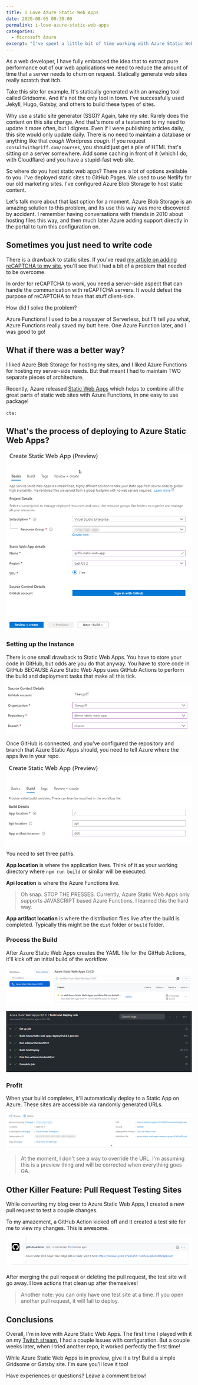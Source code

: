```yaml
---
title: I Love Azure Static Web Apps
date: 2020-08-05 00:30:00
permalink: i-love-azure-static-web-apps
categories:
  - Microsoft Azure
excerpt: "I've spent a little bit of time working with Azure Static Web Apps in their preview phase, and it's an amazing solution to a couple core problems I had with deploying static apps."
---
```


As a web developer, I have fully embraced the idea that to extract pure performance out of our web applications we need to reduce the amount of time that a server needs to churn on request.  Statically generate web sites really scratch that itch.

Take this site for example.  It's statically generated with an amazing tool called Gridsome.  And it's not the only tool in town.  I've successfully used Jekyll, Hugo, Gatsby, and others to build these types of sites.

Why use a static site generator (SSG)?  Again, take my site.  Rarely does the content on this site change.  And that's more of a testament to my need to update it more often, but I digress.  Even if I were publishing articles daily, this site would only update daily.  There is no need to maintain a database or anything like that *cough* Wordpress *cough*.  If you request `consultwithgriff.com/courses`, you should just get a pile of HTML that's sitting on a server somewhere.  Add some caching in front of it (which I do, with Cloudflare) and you have a stupid-fast web site.

So where do you host static web apps?  There are a lot of options available to you.  I've deployed static sites to GitHub Pages.  We used to use Netlify for our old marketing sites.  I've configured Azure Blob Storage to host static content.

Let's talk more about that last option for a moment.  Azure Blob Storage is an amazing solution to this problem, and its use this way was more discovered by accident.  I remember having conversations with friends in 2010 about hosting files this way, and then much later Azure adding support directly in the portal to turn this configuration on.

## Sometimes you just need to write code

There is a drawback to static sites.  If you've read [my article on adding reCAPTCHA to my site](/recaptcha-static-sites-azure-functions), you'll see that I had a bit of a problem that needed to be overcome.

In order for reCAPTCHA to work, you need a server-side aspect that can handle the communication with reCAPTCHA servers.  It would defeat the purpose of reCAPTCHA to have that stuff client-side.

How did I solve the problem?

Azure Functions!  I used to be a naysayer of Serverless, but I'll tell you what, Azure Functions really saved my butt here.  One Azure Function later, and I was good to go!

## What if there was a better way?

I liked Azure Blob Storage for hosting my sites, and I liked Azure Functions for hosting my server-side needs.  But that meant I had to maintain TWO separate pieces of architecture.

Recently, Azure released [Static Web Apps](https://azure.microsoft.com/en-us/services/app-service/static/) which helps to combine all the great parts of static web sites with Azure Functions, in one easy to use package! 

`cta:`

## What's the process of deploying to Azure Static Web Apps?  

![](./images/i-love-static-web-apps-001.png)

### Setting up the Instance

There is one small drawback to Static Web Apps.  You have to store your code in GitHub, but odds are you do that anyway.  You have to store code in GitHub BECAUSE Azure Static Web Apps uses GitHub Actions to perform the build and deployment tasks that make all this tick.

![](./images/i-love-static-web-apps-002.png)

Once GitHub is connected, and you've configured the repository and branch that Azure Static Apps should, you need to tell Azure where the apps live in your repo.

![](./images/i-love-static-web-apps-003.png)

You need to set three paths.

**App location** is where the application lives.  Think of it as your working directory where `npm run build` or similar will be executed.

**Api location** is where the Azure Functions live. 

> Oh snap.  STOP THE PRESSES.  Currently, Azure Static Web Apps only supports JAVASCRIPT based Azure Functions.  I learned this the hard way.  

**App artifact location** is where the distribution files live after the build is completed.  Typically this might be the `dist` folder or `build` folder.  

### Process the Build

After Azure Static Web Apps creates the YAML file for the GitHub Actions, it'll kick off an initial build of the workflow.

![](./images/i-love-static-web-apps-004.png)

![](./images/i-love-static-web-apps-006.png)

### Profit

When your build completes, it'll automatically deploy to a Static App on Azure.  These sites are accessible via randomly generated URLs.

![](./images/i-love-static-web-apps-005.png)

> At the moment, I don't see a way to override the URL.  I'm assuming this is a preview thing and will be corrected when everything goes GA.

## Other Killer Feature: Pull Request Testing Sites

While converting my blog over to Azure Static Web Apps, I created a new pull request to test a couple changes.

To my amazement, a GitHub Action kicked off and it created a test site for me to view my changes.  This is awesome.

![](./images/i-love-static-web-apps-007.png)

After merging the pull request or deleting the pull request, the test site will go away.  I love actions that clean up after themselves!

> Another note: you can only have one test site at a time.  If you open another pull request, it will fail to deploy.

## Conclusions

Overall, I'm in love with Azure Static Web Apps.  The first time I played with it on my [Twitch stream](https://twitch.tv/1kevgriff), I had a couple issues with configuration.  But a couple weeks later, when I tried another repo, it worked perfectly the first time!

While Azure Static Web Apps is in preview, give it a try!  Build a simple Gridsome or Gatsby site.  I'm sure you'll love it too!

Have experiences or questions?  Leave a comment below!